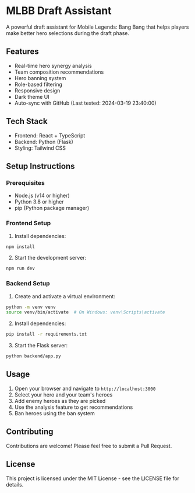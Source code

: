 # MLBB Draft Assistant

A powerful draft assistant for Mobile Legends: Bang Bang that helps players make better hero selections during the draft phase.

## Features

- Real-time hero synergy analysis
- Team composition recommendations
- Hero banning system
- Role-based filtering
- Responsive design
- Dark theme UI
- Auto-sync with GitHub (Last tested: 2024-03-19 23:40:00)

## Tech Stack

- Frontend: React + TypeScript
- Backend: Python (Flask)
- Styling: Tailwind CSS

## Setup Instructions

### Prerequisites

- Node.js (v14 or higher)
- Python 3.8 or higher
- pip (Python package manager)

### Frontend Setup

1. Install dependencies:
```bash
npm install
```

2. Start the development server:
```bash
npm run dev
```

### Backend Setup

1. Create and activate a virtual environment:
```bash
python -m venv venv
source venv/bin/activate  # On Windows: venv\Scripts\activate
```

2. Install dependencies:
```bash
pip install -r requirements.txt
```

3. Start the Flask server:
```bash
python backend/app.py
```

## Usage

1. Open your browser and navigate to `http://localhost:3000`
2. Select your hero and your team's heroes
3. Add enemy heroes as they are picked
4. Use the analysis feature to get recommendations
5. Ban heroes using the ban system

## Contributing

Contributions are welcome! Please feel free to submit a Pull Request.

## License

This project is licensed under the MIT License - see the LICENSE file for details. 